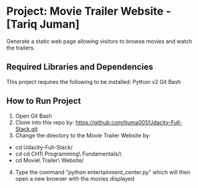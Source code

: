 Project: Movie Trailer Website  - [Tariq Juman]
================================
Generate a static web page allowing visitors to browse movies and watch the trailers.

Required Libraries and Dependencies
-----------------------------------
This project requires the following to be installed:
Python v2
Git Bash


How to Run Project
------------------
1. Open Git Bash
2. Clone into this repo by: https://github.com/tjuma001/Udacity-Full-Stack.git
3. Change the directory to the Movie Trailer Website by:
  * cd Udacity-Full-Stack/
  * cd cd CH1\ Programming\ Fundamentals/\
  * cd Movie\ Trailer\ Website/
  
4. Type the command "python entertainment_center.py" which will then open a new browser with the movies displayed
